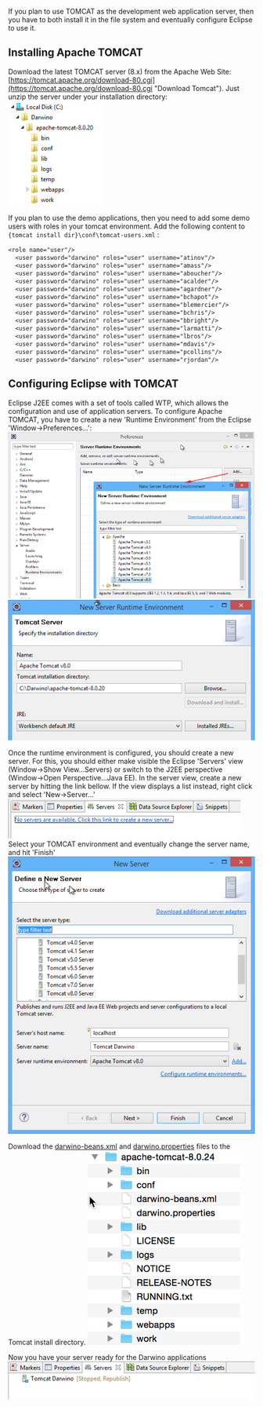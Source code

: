 If you plan to use TOMCAT as the development web application server, then you have to both install it in the file system and eventually configure Eclipse to use it.


Installing Apache TOMCAT
------------------------
Download the latest TOMCAT server (8.x) from the Apache Web Site: [https://tomcat.apache.org/download-80.cgi](https://tomcat.apache.org/download-80.cgi "Download Tomcat").
Just unzip the server under your installation directory:
![](install-tomcat.png)


If you plan to use the demo applications, then you need to add some demo users with roles in your tomcat environment. Add the following content to `{tomcat install dir}\conf\tomcat-users.xml` :

	<role name="user"/>
	  <user password="darwino" roles="user" username="atinov"/>
	  <user password="darwino" roles="user" username="amass"/>
	  <user password="darwino" roles="user" username="aboucher"/>
	  <user password="darwino" roles="user" username="acalder"/>
	  <user password="darwino" roles="user" username="agardner"/>
	  <user password="darwino" roles="user" username="bchapot"/>
	  <user password="darwino" roles="user" username="blemercier"/>
	  <user password="darwino" roles="user" username="bchris"/>
	  <user password="darwino" roles="user" username="bbright"/>
	  <user password="darwino" roles="user" username="larmatti"/>
	  <user password="darwino" roles="user" username="lbros"/>
	  <user password="darwino" roles="user" username="mdavis"/>
	  <user password="darwino" roles="user" username="pcollins"/>
	  <user password="darwino" roles="user" username="rjordan"/>
    


Configuring Eclipse with TOMCAT
------------------------------
Eclipse J2EE comes with a set of tools called WTP, which allows the configuration and use of application servers.
To configure Apache TOMCAT, you have to create a new 'Runtime Environment' from the Eclipse 'Window->Preferences...':
![](eclipse_tomcat1.png)
![](eclipse_tomcat2.png)


Once the runtime environment is configured, you should create a new server. For this, you should either make visible the Eclipse 'Servers' view (Window->Show View...Servers) or switch to the J2EE perspective (Window->Open Perspective...Java EE).
In the server view, create a new server by hitting the link bellow. If the view displays a list instead, right click and select 'New->Server...'
![](eclipse_tomcat3.png)
Select your TOMCAT environment and eventually change the server name, and hit 'Finish'
![](eclipse_tomcat4.png)

Download the [darwino-beans.xml](file://github.com/darwino/darwino-demo/wiki/darwino-beans.xml) and [darwino.properties](file://github.com/darwino/darwino-demo/wiki/darwino.properties) files to the Tomcat install directory.
![](eclipse_tomcat6.png)

Now you have your server ready for the Darwino applications
![](eclipse_tomcat5.png)